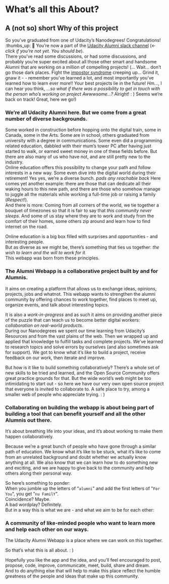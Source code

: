 # What’s all this About?
## A (not so) short Why of this project

So you’ve graduated from one of Udacity’s Nanodegrees! Congratulations! :thumbs_up: :tada: You’re now a part of the [Udacity Alumni slack channel](mailto:tyler@udacity.com) (&lt;- _click if you’re not yet. You should be_).
<br>There you’ve read some discussions, or had some discussions, and probably you’re super excited about all those other smart and handsome Alumni that are working on a million of compelling projects! (… Wait… don’t go those dark places. Fight the [impostor syndrome](https://en.wikipedia.org/wiki/Impostor_syndrome) creeping up… Grind it, gnaw it - - remember you’ve learned a lot, and most importantly you’ve learned how to learn ever more!! Your best projects lie in the future! _Hm…_, I can hear you think, _…so what if there was a possibility to get in touch with the person who’s working on project Awwwsome…?_ Alright! : ) Seems we’re back on track! Great, here we go!)



### We’re all Udacity Alumni here. But we come from a great number of diverse backgrounds.

Some worked in construction before hopping onto the digital train, some in Canada, some in the Arts. Some are in school, others graduated from university with a degree in communications. Some even did a programming related education, dabbled with their mum’s tower PC after having just started to walk, or earned sweet money in one of these fields before. But there are also many of us who have not, and are still pretty new to the industry.
<br>Online education offers this possibility to change your path and follow interests in a new way. Some even dive into the digital world during their retirement! Yes yes, we’re a diverse bunch. _pads any reachable back_ Here comes yet another example: there are those that can dedicate all their waking hours to this new path, and there are those who somehow manage to juggle all the materials while working a full-time job or raising a family (_Respect!_).
<br>And there is more: Coming from all corners of the world, we tie together a bouquet of timezones so that it is fair to say that _this community never sleeps_. And some of us stay where they are to work and study from the comfort of their homes, some others zip around and learn how to find internet on the road.


Online education is a big box filled with surprises and opportunities - and interesting people.
<br>But as diverse as we might be, there’s something that ties us together: _the wish to learn and the will to work for it._
<br>This webapp was born from these principles.



### The Alumni Webapp is a collaborative project built by and for Alumnis.

It aims on creating a platform that allows us to exchange ideas, opinions, projects, jobs and whatnot. This webapp wants to strengthen the alumni community by offering chances to work together, find places to meet up, organize events, and talk about interesting topics.


It is also a _work-in-progress_ and as such it aims on providing another piece of the puzzle that can teach us to become better digital workers: _collaboration on real-world products_.
<br>During our Nanodegrees we spent our time learning from Udacity’s Resources and from the vast plains of the web. Then we wrapped up and applied that knowledge to fulfill tasks and complete projects. We’ve learned to research topics and solve errors by ourselves (and also sometimes ask for support). We got to know what it’s like to build a project, receive feedback on our work, then iterate and improve.


But how is it like to build something collaboratively? There’s a whole set of new skills to be tried and learned, and the Open Source Community offers great practice grounds for that. But the wide world’s web might be too intimidating to start out - so here we have our very own open source project that everyone is invited to collaborate to. A safe place to try, among a smaller web of people who appreciate trying. : )



### Collaborating on building the webapp is about being part of building a tool that can benefit yourself and all the other Alumnis out there.

It’s about breathing life into your ideas, and it’s about working to make them happen collaboratively.


Because we’re a great bunch of people who have gone through a similar path of education. We know what it’s like to be stuck, what it’s like to come from an unrelated background and doubt whether we actually know anything at all. We also know that we can learn how to do something new and exciting, and we are happy to give back to the community and help others along their personal way.


So here’s something to ponder:
<br>When you jumble up the letters of "`alumni`" and add the first letters of "`For You`", you get "`nu FamilY`".
<br>Coincidence? Maybe.
<br>A bad wordplay? Definitely.
<br>But in a way this is what we are - and what we aim to be for each other:



### A community of like-minded people who want to learn more and help each other on our ways.

The Udacity Alumni Webapp is a place where we can work on this together.


So that’s what this is all about. : )


Hopefully you like the app and the idea, and you’ll feel encouraged to post, propose, code, improve, communicate, meet, build, share and dream.
<br>And to do anything else that will help to make this place reflect the humble greatness of the people and ideas that make up this community.

